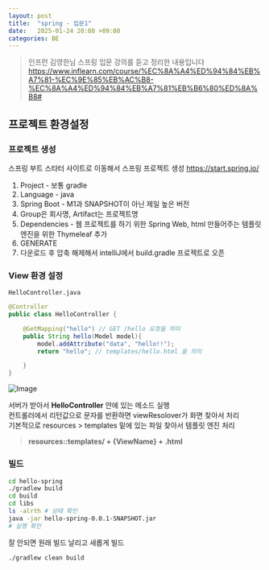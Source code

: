 ```yaml
---
layout: post
title:  "spring - 입문1"
date:   2025-01-24 20:00 +09:00
categories: BE
---
```


> 인프런 김영한님 스프링 입문 강의를 듣고 정리한 내용입니다   
https://www.inflearn.com/course/%EC%8A%A4%ED%94%84%EB%A7%81-%EC%9E%85%EB%AC%B8-%EC%8A%A4%ED%94%84%EB%A7%81%EB%B6%80%ED%8A%B8#

## 프로젝트 환경설정
### 프로젝트 생성
스프링 부트 스타터 사이트로 이동해서 스프링 프로젝트 생성
https://start.spring.io/
1. Project - 보통 gradle
2. Language - java
3. Spring Boot - M1과 SNAPSHOT이 아닌 제일 높은 버전
4. Group은 회사명, Artifact는 프로젝트명
5. Dependencies - 웹 프로젝트를 하기 위한 Spring Web, html 만들어주는 템플릿 엔진을 위한 Thymeleaf 추가
6. GENERATE
7. 다운로드 후 압축 해제해서 intelliJ에서 build.gradle 프로젝트로 오픈

### View 환경 설정
`HelloController.java`   
```java
@Controller
public class HelloController {

    @GetMapping("hello") // GET /hello 요청을 의미
    public String hello(Model model){
        model.addAttribute("data", "hello!!");
        return "hello"; // templates/hello.html 을 의미

    }
}
```
![Image](https://github.com/user-attachments/assets/ec8b5608-2705-43b1-b5ca-e55b45828361)

서버가 받아서 **HelloController** 안에 있는 메소드 실행   
컨트롤러에서 리턴값으로 문자를 반환하면 viewResolover가 화면 찾아서 처리   
기본적으로 resources > templates 밑에 있는 파일 찾아서 템플릿 엔진 처리   
> **resources::templates/ + {ViewName} + .html**

### 빌드
```bash
cd hello-spring
./gradlew build
cd build
cd libs
ls -alrth # 상태 확인
java -jar hello-spring-0.0.1-SNAPSHOT.jar
# 실행 확인
```

잘 안되면 원래 빌드 날리고 새롭게 빌드

```bash
./gradlew clean build
```